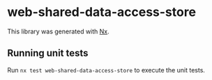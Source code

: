 # web-shared-data-access-store

This library was generated with [Nx](https://nx.dev).

## Running unit tests

Run `nx test web-shared-data-access-store` to execute the unit tests.
